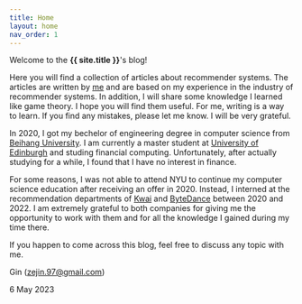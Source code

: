```yaml
---
title: Home
layout: home
nav_order: 1
---
```



Welcome to the **{{ site.title }}**'s blog!

Here you will find a collection of articles about recommender systems. The articles are written by [me](https://www.linkedin.com/in/ze-jin-7219531b2/) and are based on my experience in the industry of recommender systems. In addition, I will share some knowledge I learned like game theory. I hope you will find them useful. For me, writing is a way to learn. If you find any mistakes, please let me know. I will be very grateful. 

In 2020, I got my bechelor of engineering degree in computer science from [Beihang University](https://ev.buaa.edu.cn/). I am currently a master student at [University of Edinburgh](https://www.ed.ac.uk/) and studing financial computing. Unfortunately, after actually studying for a while, I found that I have no interest in finance.

For some reasons, I was not able to attend NYU to continue my computer science education after receiving an offer in 2020. Instead, I interned at the recommendation departments of [Kwai](https://www.kwai.com/) and [ByteDance](https://www.bytedance.com/en/) between 2020 and 2022. I am extremely grateful to both companies for giving me the opportunity to work with them and for all the knowledge I gained during my time there.

If you happen to come across this blog, feel free to discuss any topic with me. 


Gin (zejin.97@gmail.com)

6 May 2023
